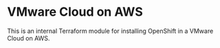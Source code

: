 # VMware Cloud on AWS
This is an internal Terraform module for installing OpenShift in a VMware Cloud on AWS.
